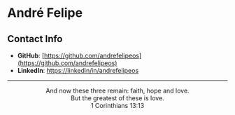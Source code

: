 # André Felipe
## Contact Info
- **GitHub**: [https://github.com/andrefelipeos](https://github.com/andrefelipeos)
- **LinkedIn**: [https://linkedin/in/andrefelipeos](https://www.linkedin.com/in/andrefelipeos)

---
<footer>
  <div align="center">
    And now these three remain: faith, hope and love.<br>
    But the greatest of these is love.<br>
    1 Corinthians 13:13
  </div>
</footer>

